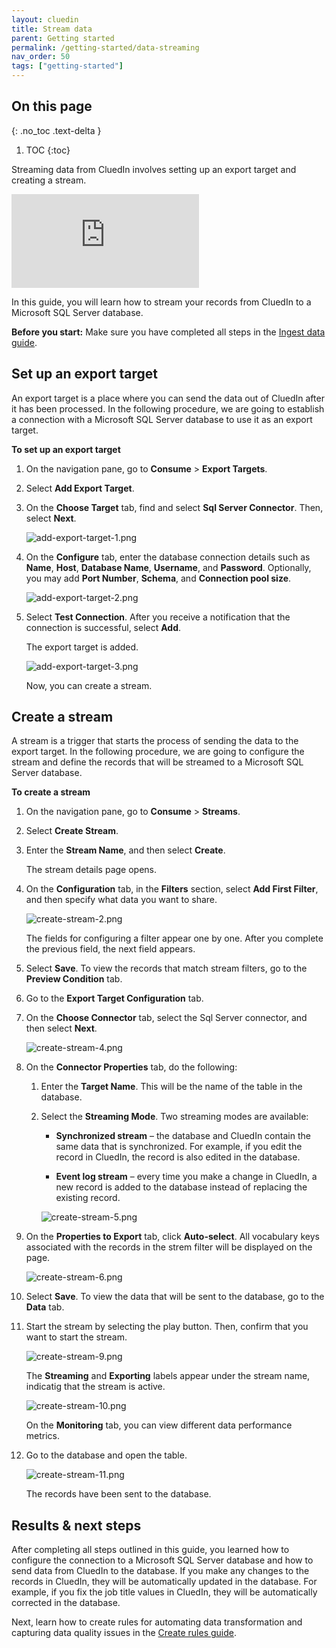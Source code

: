 ```yaml
---
layout: cluedin
title: Stream data
parent: Getting started
permalink: /getting-started/data-streaming
nav_order: 50
tags: ["getting-started"]
---
```

## On this page
{: .no_toc .text-delta }
1. TOC
{:toc}

Streaming data from CluedIn involves setting up an export target and creating a stream.

<div class="videoFrame">
<iframe src="https://player.vimeo.com/video/845327605?badge=0&amp;autopause=0&amp;player_id=0&amp;app_id=58479" frameborder="0" allow="autoplay; fullscreen; picture-in-picture" allowfullscreen title="Getting started with data streaming in CluedIn"></iframe>
</div>

In this guide, you will learn how to stream your records from CluedIn to a Microsoft SQL Server database.

**Before you start:** Make sure you have completed all steps in the [Ingest data guide](/getting-started/data-ingestion).

## Set up an export target

An export target is a place where you can send the data out of CluedIn after it has been processed. In the following procedure, we are going to establish a connection with a Microsoft SQL Server database to use it as an export target.

**To set up an export target**

1. On the navigation pane, go to **Consume** > **Export Targets**.

1. Select **Add Export Target**.

1. On the **Choose Target** tab, find and select **Sql Server Connector**. Then, select **Next**.

    ![add-export-target-1.png](../../assets/images/getting-started/data-streaming/add-export-target-1.png)

1. On the **Configure** tab, enter the database connection details such as **Name**, **Host**, **Database Name**, **Username**, and **Password**. Optionally, you may add **Port Number**, **Schema**, and **Connection pool size**.

    ![add-export-target-2.png](../../assets/images/getting-started/data-streaming/add-export-target-2.png)

1. Select **Test Connection**. After you receive a notification that the connection is successful, select **Add**.

    The export target is added.

    ![add-export-target-3.png](../../assets/images/getting-started/data-streaming/add-export-target-3.png)

    Now, you can create a stream.

## Create a stream

A stream is a trigger that starts the process of sending the data to the export target. In the following procedure, we are going to configure the stream and define the records that will be streamed to a Microsoft SQL Server database.

**To create a stream**

1. On the navigation pane, go to **Consume** > **Streams**. 

1. Select **Create Stream**.

1. Enter the **Stream Name**, and then select **Create**. 

    The stream details page opens.

1. On the **Configuration** tab, in the **Filters** section, select **Add First Filter**, and then specify what data you want to share.

    ![create-stream-2.png](../../assets/images/getting-started/data-streaming/create-stream-2.png)

    The fields for configuring a filter appear one by one. After you complete the previous field, the next field appears.

1. Select **Save**. To view the records that match stream filters, go to the **Preview Condition** tab.

1. Go to the **Export Target Configuration** tab.

1. On the **Choose Connector** tab, select the Sql Server connector, and then select **Next**.

    ![create-stream-4.png](../../assets/images/getting-started/data-streaming/create-stream-4.png)  

1. On the **Connector Properties** tab, do the following:

    1. Enter the **Target Name**. This will be the name of the table in the database.
    
    1. Select the **Streaming Mode**. Two streaming modes are available:

        - **Synchronized stream** – the database and CluedIn contain the same data that is synchronized. For example, if you edit the record in CluedIn, the record is also edited in the database. 

        - **Event log stream** – every time you make a change in CluedIn, a new record is added to the database instead of replacing the existing record.

        ![create-stream-5.png](../../assets/images/getting-started/data-streaming/create-stream-5.png)  

1. On the **Properties to Export** tab, click **Auto-select**. All vocabulary keys associated with the records in the strem filter will be displayed on the page.

    ![create-stream-6.png](../../assets/images/getting-started/data-streaming/create-stream-6.png)  

1. Select **Save**. To view the data that will be sent to the database, go to the **Data** tab.

1. Start the stream by selecting the play button. Then, confirm that you want to start the stream.

    ![create-stream-9.png](../../assets/images/getting-started/data-streaming/create-stream-9.png)

    The **Streaming** and **Exporting** labels appear under the stream name, indicatig that the stream is active.

    ![create-stream-10.png](../../assets/images/getting-started/data-streaming/create-stream-10.png)

    On the **Monitoring** tab, you can view different data performance metrics.

1. Go to the database and open the table.

    ![create-stream-11.png](../../assets/images/getting-started/data-streaming/create-stream-11.png)  

    The records have been sent to the database.

## Results & next steps

After completing all steps outlined in this guide, you learned how to configure the connection to a Microsoft SQL Server database and how to send data from CluedIn to the database. If you make any changes to the records in CluedIn, they will be automatically updated in the database. For example, if you fix the job title values in CluedIn, they will be automatically corrected in the database.

Next, learn how to create rules for automating data transformation and capturing data quality issues in the [Create rules guide](/getting-started/rule-builder).